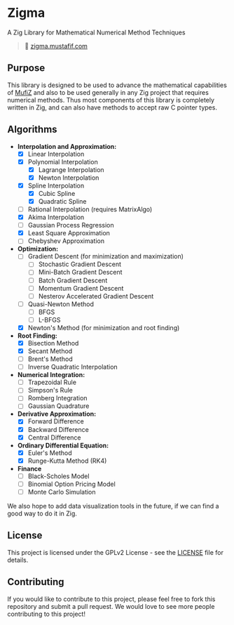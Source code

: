 # Zigma
A Zig Library for Mathematical Numerical Method Techniques

> 📖 [zigma.mustafif.com](https://zigma.mustafif.com)

## Purpose

This library is designed to be used to advance the mathematical capabilities of [MufiZ](https://github.com/Mustafif/MufiZ) and also to be used generally in any Zig project that requires numerical methods. Thus most components of this library is completely written in Zig, and can also have methods to accept raw C pointer types.

## Algorithms

- **Interpolation and Approximation:**
  - [X] Linear Interpolation
  - [X] Polynomial Interpolation
    - [X] Lagrange Interpolation
    - [X] Newton Interpolation
  - [X] Spline Interpolation
    - [X] Cubic Spline
    - [X] Quadratic Spline
  - [ ] Rational Interpolation (requires MatrixAlgo)
  - [X] Akima Interpolation
  - [ ] Gaussian Process Regression
  - [X] Least Square Approximation
  - [ ] Chebyshev Approximation

- **Optimization:**
  - [ ] Gradient Descent (for minimization and maximization)
    - [ ] Stochastic Gradient Descent
    - [ ] Mini-Batch Gradient Descent
    - [ ] Batch Gradient Descent
    - [ ] Momentum Gradient Descent
    - [ ] Nesterov Accelerated Gradient Descent
  - [ ] Quasi-Newton Method
    - [ ] BFGS
    - [ ] L-BFGS
  - [X] Newton's Method (for minimization and root finding)

- **Root Finding:**
  - [X] Bisection Method
  - [X] Secant Method
  - [ ] Brent's Method
  - [ ] Inverse Quadratic Interpolation

- **Numerical Integration:**
  - [ ] Trapezoidal Rule
  - [ ] Simpson's Rule
  - [ ] Romberg Integration
  - [ ] Gaussian Quadrature

- **Derivative Approximation:**
  - [X] Forward Difference
  - [X] Backward Difference
  - [X] Central Difference

- **Ordinary Differential Equation:**
  - [X] Euler's Method
  - [X] Runge-Kutta Method (RK4)

- **Finance**
  - [ ] Black-Scholes Model
  - [ ] Binomial Option Pricing Model
  - [ ] Monte Carlo Simulation

We also hope to add data visualization tools in the future, if we can find a good way to do it in Zig.

## License

This project is licensed under the GPLv2 License - see the [LICENSE](LICENSE) file for details.

## Contributing

If you would like to contribute to this project, please feel free to fork this repository and submit a pull request. We would love to see more people contributing to this project!
